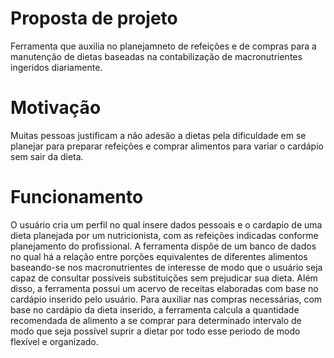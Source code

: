 # **Proposta de projeto** 

Ferramenta que auxilia no planejamneto de refeições e de compras para a manutenção de dietas baseadas na contabilização de macronutrientes ingeridos diariamente. 

#

# **Motivação** 

Muitas pessoas justificam a não adesão a dietas pela dificuldade em se planejar para preparar refeições e comprar alimentos para variar o cardápio sem sair da dieta.

# **Funcionamento**

O usuário cria um perfil no qual insere dados pessoais e o cardapio de uma dieta planejada por um nutricionista, com as refeições indicadas conforme planejamento do profissional. A ferramenta dispõe de um banco de dados no qual há a relação entre porções equivalentes de diferentes alimentos baseando-se nos macronutrientes de interesse de modo que o usuário seja capaz de consultar possíveis substituições sem prejudicar sua dieta. Além disso, a ferramenta possui um acervo de receitas elaboradas com base no cardápio inserido pelo usuário. Para auxiliar nas compras necessárias, com base no cardápio da dieta inserido, a ferramenta calcula a quantidade recomendada de alimento a se comprar para determinado intervalo de modo que seja possível suprir a dietar por todo esse periodo de modo flexível e organizado.
